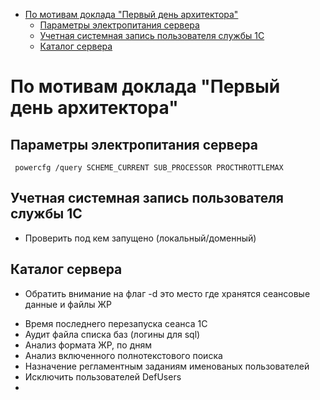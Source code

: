 - [По мотивам доклада "Первый день архитектора"](#по-мотивам-доклада-первый-день-архитектора)
  - [Параметры электропитания сервера](#параметры-электропитания-сервера)
  - [Учетная системная запись пользователя службы 1С](#учетная-системная-запись-пользователя-службы-1с)
  - [Каталог сервера](#каталог-сервера)

# По мотивам доклада "Первый день архитектора"


## Параметры электропитания сервера

```  powercfg /query SCHEME_CURRENT SUB_PROCESSOR PROCTHROTTLEMAX ```

## Учетная системная запись пользователя службы 1С

* Проверить под кем запущено (локальный/доменный)

## Каталог сервера

* Обратить внимание на флаг -d это место где хранятся сеансовые данные и файлы ЖР

 - Время последнего перезапуска сеанса 1С
 - Аудит файла списка баз (логины для sql)
 - Анализ формата ЖР, по дням
 - Анализ включенного полнотекстового поиска
 - Назначение регламентным заданиям именованых пользователей
 - Исключить пользователей DefUsers
 - 